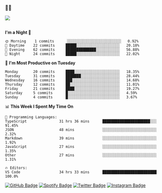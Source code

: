### 🤙🍺

<a href="https://github-readme-stats.vercel.app/api?username=hzak2xx&count_private=true&show_icons=true&theme=dracula">
  <img align="center" src="https://github-readme-stats.vercel.app/api?username=hzak2xx&count_private=true&show_icons=true&theme=dracula" />
</a>  
</br>
</br>

<!--START_SECTION:waka-->
**I'm a Night 🦉** 

```text
🌞 Morning    1 commits      ░░░░░░░░░░░░░░░░░░░░░░░░░   0.92% 
🌆 Daytime    22 commits     █████░░░░░░░░░░░░░░░░░░░░   20.18% 
🌃 Evening    62 commits     ██████████████░░░░░░░░░░░   56.88% 
🌙 Night      24 commits     █████░░░░░░░░░░░░░░░░░░░░   22.02%

```
📅 **I'm Most Productive on Tuesday** 

```text
Monday       20 commits     ████░░░░░░░░░░░░░░░░░░░░░   18.35% 
Tuesday      31 commits     ███████░░░░░░░░░░░░░░░░░░   28.44% 
Wednesday    16 commits     ███░░░░░░░░░░░░░░░░░░░░░░   14.68% 
Thursday     12 commits     ██░░░░░░░░░░░░░░░░░░░░░░░   11.01% 
Friday       21 commits     ████░░░░░░░░░░░░░░░░░░░░░   19.27% 
Saturday     5 commits      █░░░░░░░░░░░░░░░░░░░░░░░░   4.59% 
Sunday       4 commits      █░░░░░░░░░░░░░░░░░░░░░░░░   3.67%

```


📊 **This Week I Spent My Time On** 

```text
💬 Programming Languages: 
TypeScript               31 hrs 36 mins      ██████████████████████░░░   91.45% 
JSON                     48 mins             ░░░░░░░░░░░░░░░░░░░░░░░░░   2.32% 
Markdown                 39 mins             ░░░░░░░░░░░░░░░░░░░░░░░░░   1.92% 
JavaScript               27 mins             ░░░░░░░░░░░░░░░░░░░░░░░░░   1.35% 
Other                    27 mins             ░░░░░░░░░░░░░░░░░░░░░░░░░   1.31%

🔥 Editors: 
VS Code                  34 hrs 33 mins      █████████████████████████   100.0%

```


<!--END_SECTION:waka-->

[![GitHub Badge](https://img.shields.io/badge/GitHub-100000?style=for-the-badge&logo=github&logoColor=white)](https://github.com/hzak2xx)
[![Spotify Badge](https://img.shields.io/badge/Spotify-1ED760?&style=for-the-badge&logo=spotify&logoColor=white)](https://open.spotify.com/user/uf90s6sbbh75a1mt44clkhkvf)
[![Twitter Badge](https://img.shields.io/badge/Twitter-1DA1F2?style=for-the-badge&logo=twitter&logoColor=white)](https://twitter.com/hzak2xx)
[![Instagram Badge](https://img.shields.io/badge/Instagram-E4405F?style=for-the-badge&logo=instagram&logoColor=white)](https://www.instagram.com/hzak2xx/)
